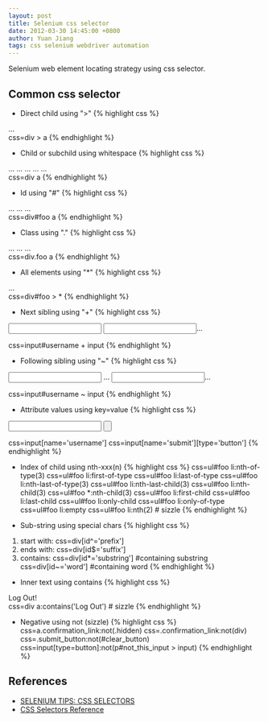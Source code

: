 ```yaml
---
layout: post
title: Selenium css selector
date: 2012-03-30 14:45:00 +0800
author: Yuan Jiang
tags: css selenium webdriver automation
---
```


Selenium web element locating strategy using css selector.

## Common css selector
- Direct child using ">"
{% highlight css %}
<div>
  <a>...</a>
</div>
css=div > a
{% endhighlight %}

- Child or subchild using whitespace
{% highlight css %}
<div>
  ...
    ...
      <a>...</a>
    ...
  ...
</div>
css=div a
{% endhighlight %}

- Id using "#"
{% highlight css %}
<div id='foo'>
  ...
    <a>...</a>
  ...
</div>
css=div#foo a
{% endhighlight %}

- Class using "."
{% highlight css %}
<div class="foo">
  ...
    <a>...</a>
  ...
</div>
css=div.foo a
{% endhighlight %}

- All elements using "*"
{% highlight css %}
<div id="foo">
  ...
</div>
css=div#foo > *
{% endhighlight %}


- Next sibling using "+"
{% highlight css %}
<form>
  <input id="username"></input>
  <input>...</input>
</form>
css=input#username + input
{% endhighlight %}

- Following sibling using "~"
{% highlight css %}
<form>
  <input id="username"></input>
  ...
  <input>...</input>
</form>
css=input#username ~ input
{% endhighlight %}


- Attribute values using key=value
{% highlight css %}
<form>
  <input name="username" type="text"></input>
  <input name="submit" type="button"></input>
</form>
css=input[name='username']
css=input[name='submit'][type='button']
{% endhighlight %}

- Index of child using nth-xxx(n)
{% highlight css %}
css=ul#foo li:nth-of-type(3)
css=ul#foo li:first-of-type
css=ul#foo li:last-of-type
css=ul#foo li:nth-last-of-type(3)
css=ul#foo li:nth-last-child(3)
css=ul#foo li:nth-child(3)
css=ul#foo *:nth-child(3)
css=ul#foo li:first-child
css=ul#foo li:last-child
css=ul#foo li:only-child
css=ul#foo li:only-of-type
css=ul#foo li:empty
css=ul#foo li:nth(2) # sizzle
{% endhighlight %}

- Sub-string using special chars
{% highlight css %}
1) start with:
css=div[id^='prefix']
2) ends with:
css=div[id$='suffix']
3) contains:
css=div[id*='substring'] #containing substring
css=div[id~='word']      #containing word
{% endhighlight %}

- Inner text using contains
{% highlight css %}
<div>
  <a>Log Out!</a>
</div>
css=div a:contains('Log Out') # sizzle
{% endhighlight %}

- Negative using not (sizzle)
{% highlight css %}
css=a.confirmation_link:not(.hidden)
css=.confirmation_link:not(div)
css=.submit_button:not(#clear_button)
css=input[type=button]:not(p#not_this_input > input)
{% endhighlight %}

## References
- [SELENIUM TIPS: CSS SELECTORS](http://saucelabs.com/resources/selenium/css-selectors)
- [CSS Selectors Reference](http://www.w3schools.com/cssref/css_selectors.asp)

